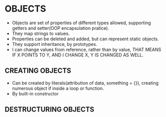 #   OBJECTS
-   Objects are set of properties of different types allowed, supporting getters and setter(OOP encapsulation pratice).
-   They map strings to values.
-   Properties can be deleted and added, but can represent static objects.
-   They support inheritance, by prototypes.
-   I can change values from reference, rather than by value, THAT MEANS IF X POINTS TO Y, AND I CHANGE X, Y IS CHANGED AS WELL.

##  CREATING OBJECTS
-   Can be created by literals(attribution of data, something = {}), creating numerous object if inside a loop or function.
-   By built-in constructor
## DESTRUCTURING OBJECTS

